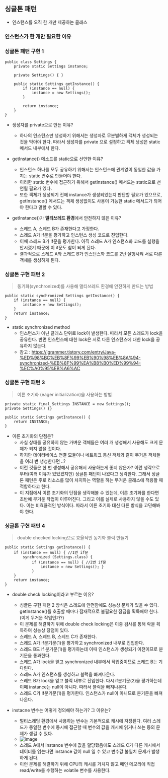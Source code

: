 ## 싱글톤 패턴

- 인스턴스를 오직 한 개만 제공하는 클래스

### 인스턴스가 한 개만 필요한 이유

### 싱글톤 패턴 구현 1

```
public class Settings {
    private static Settings instance; 
    
    private Settings() { }
    
    public static Settings getInstance() { 
        if (instance == null) {
            instance = new Settings(); 
        }

        return instance; 
    }
}
```

- 생성자를 private으로 만든 이유?
    - 하나의 인스턴스만 생성하기 위해서는 생성자로 무분별하게 객체가 생성되는 것을 막아야 한다. 따라서 생성자를 private 으로 설정하고 객체 생성은 static 메서드 내부에서 한다.

- getInstance() 메소드를 static으로 선언한 이유?
    - 인스턴스 하나를 모두 공유하기 위해서는 인스턴스에 관계없이 동일한 값을 가지는 static 변수로 만들어야 한다.
    - 이러한 static 변수에 접근하기 위해서 getInstance() 메서드는 static으로 선언될 필요가 있다.
    - 또한 객체가 생성되기 전에 instance가 생성되었는지 판단할 필요가 있으므로, getInstance() 메서드는 객체 생성없이도 사용이 가능한 static 메서드가 되어야 한다고 말할 수 있다.

- getInstance()가 **멀티쓰레드 환경**에서 안전하지 않은 이유?
    - 스레드 A, 스레드 B가 존재한다고 가정한다.
    - 스레드 A가 if문을 평가하고 인스턴스 생성 코드로 진입한다.
    - 이때 스레드 B가 if문을 평가한다. 아직 스레드 A가 인스턴스화 코드를 실행을 안시켰기 때문에 이 if문도 참이 되게 된다.
    - 결과적으로 스레드 A와 스레드 B가 인스턴스화 코드를 2번 실행시켜 서로 다른 객체를 생성하게 된다.

### 싱글톤 구현 패턴 2

> 동기화(synchronized)를 사용해 멀티쓰레드 환경에 안전하게 만드는 방법

```
public static synchronized Settings getInstance() { 
    if (instance == null) {
        instance = new Settings(); 
    }
    return instance; 
}
```

- static synchronized method
    - 인스턴스가 아닌 클래스 단위로 lock이 발생한다. 따라서 모든 스레드가 lock을 공유한다. 반면 인스턴스에 대한 lock은 서로 다른 인스턴스에 대한 lock을 공유하지 않는다.
    - 참고 : https://jgrammer.tistory.com/entry/Java-%ED%98%BC%EB%8F%99%EB%90%98%EB%8A%94-synchronized-%EB%8F%99%EA%B8%B0%ED%99%94-%EC%A0%95%EB%A6%AC

### 싱글톤 구현 패턴 3

> 이른 초기화 (eager initialization)을 사용하는 방법

```
private static final Settings INSTANCE = new Settings(); 
private Settings() {}

public static Settings getInstance() { 
    return INSTANCE;
}
```

- 이른 초기화의 단점은?
    - 사실 상태를 공유하지 않는 가벼운 객체들은 여러 개 생성해서 사용해도 크게 문제가 되지 않을 것이다.
    - 하지만 데이터베이스 연결 모듈이나 네트워크 통신 객체와 같이 무거운 객체들을 여러 번 생성한다면 ..?
    - 이런 것들은 한 번 생성해서 공유해서 사용하는게 좋지 않은가? 이런 생각으로부터(여러 이유가 있었겠지만) 싱글톤 패턴이 나왔다고 생각한다. 그래서 싱글톤 패턴은 주로 리소스를 많이 차지하는 역할을 하는 무거운 클래스에 적용할 때 적합하다고 한다.
    - 이 지점에서 이른 초기화의 단점을 생각해볼 수 있는데, 이른 초기화를 한다면 초반에 무거운 작업이 이루어진다. 그리고 이를 실제로 사용하지 않을 수도 있다. 이는 비효율적인 방식이다. 따라서 이른 초기화 대신 다른 방식을 고민해봐야 한다.

### 싱글톤 구현 패턴 4

> double checked locking으로 효율적인 동기화 블럭 만들기

```
public static Settings getInstance() { 
    if (instance == null) { //1번 if문 
        synchronized (Settings.class) { 
            if (instance == null) { //2번 if문
                instance = new Settings(); }
            } 
    }
    return instance; 
}
```

- double check locking이라고 부르는 이유?
    - 싱글톤 구현 패턴 2 방식은 스레드에 안전함에도 성능상 문제가 있을 수 있다. getInstance()를 호출할 때마다 잠재적으로 불필요한 잠금을 획득해야 한다. (이게 무거운 작업인가?)
    - 이 문제를 해결하기 위해 double check locking은 이중 검사를 통해 락을 획득하여 성능상 장점이 있다.
    - 스레드 A, 스레드 B, 스레드 C가 존재한다.
    - 스레드 A가 if분기문(1)을 평가하고 synchronized 내부로 진입한다.
    - 스레드 B도 if 분기문(1)을 평가하는데 이때 인스턴스가 생성되기 이전이므로 분기문을 통과한다.
    - 스레드 A가 lock을 얻고 synchronized 내부에서 작업중이므로 스레드 B는 기다린다.
    - 스레드 A가 인스턴스를 생성하고 블럭을 빠져나온다.
    - 스레드 B가 lock을 얻고 블럭 내부로 진입한다. 다시 if분기문(2)을 평가하는데 이때 instance는 null이 아니다. 따라서 블럭을 빠져나온다.
    - 스레드 C가 if분기문(1)을 평가한다. 인스턴스가 null이 아니므로 분기문을 빠져나온다.

- instacne 변수는 어떻게 정의해야 하는가? 그 이유는?
    - 멀티스레딩 환경에서 사용하는 변수는 기본적으로 캐시에 저장된다. 여러 스레드가 동일한 변수에 동시에 접근할 때 변수의 값을 캐시에 읽거나 쓰는 등의 문제가 생길 수 있다.
    - ![image](https://github.com/JINU-CHANG/dongguk-cafe/assets/98975580/1b03f915-e65f-4be8-a006-d1fd32346fea)
    - 스레드 A에서 instance 변수에 값을 할당했음에도 스레드 C가 다른 캐시에서 데이터를 읽는다면 instance 값이 null 일 수 있고 변수값 불일치 문제가 발생하게 된다.
    - 이런 문제를 해결하기 위해 CPU의 캐시를 거치지 않고 메인 메모리에 직접 read/write를 수행하는 volatile 변수를 사용한다.